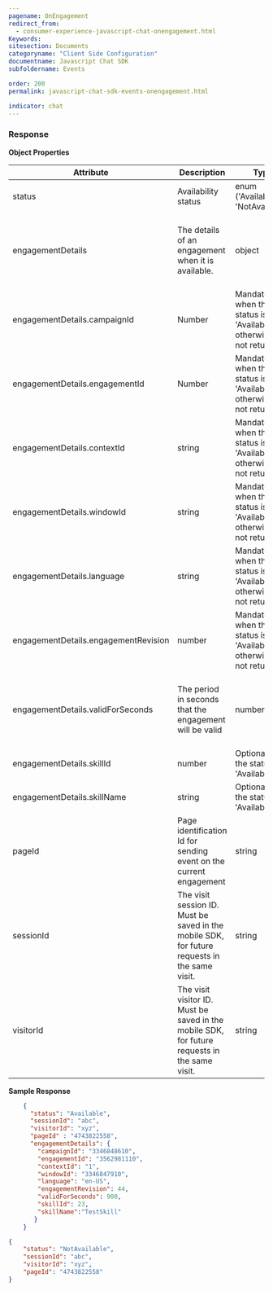 ```yaml
---
pagename: OnEngagement
redirect_from:
  - consumer-experience-javascript-chat-onengagement.html
Keywords:
sitesection: Documents
categoryname: "Client Side Configuration"
documentname: Javascript Chat SDK
subfoldername: Events

order: 200
permalink: javascript-chat-sdk-events-onengagement.html

indicator: chat
---
```


### Response

**Object Properties**

| Attribute                            | Description                                                                                   | Type                                                                | Required                                                            |
|--------------------------------------|-----------------------------------------------------------------------------------------------|---------------------------------------------------------------------|---------------------------------------------------------------------|
| status                               | Availability status                                                                           | enum ('Available’, 'NotAvailable’)                                  | Required                                                            |
| engagementDetails                    | The details of an engagement when it is available.                                            | object                                                              | Mandatory when the status is 'Available’, otherwise is not returned |
| engagementDetails.campaignId         | Number                                                                                        | Mandatory when the status is 'Available’, otherwise is not returned |                                                                     |
| engagementDetails.engagementId       | Number                                                                                        | Mandatory when the status is 'Available’, otherwise is not returned |                                                                     |
| engagementDetails.contextId          | string                                                                                        | Mandatory when the status is 'Available’, otherwise is not returned |                                                                     |
| engagementDetails.windowId           | string                                                                                        | Mandatory when the status is 'Available’, otherwise is not returned |                                                                     |
| engagementDetails.language           | string                                                                                        | Mandatory when the status is 'Available’, otherwise is not returned |                                                                     |
| engagementDetails.engagementRevision | number                                                                                        | Mandatory when the status is 'Available’, otherwise is not returned |                                                                     |
| engagementDetails.validForSeconds    | The period in seconds that the engagement will be valid                                       | number                                                              | Mandatory when the status is 'Available’, otherwise is not returned |
| engagementDetails.skillId            | number                                                                                        | Optional when the status is 'Available’                             |                                                                     |
| engagementDetails.skillName          | string                                                                                        | Optional when the status is 'Available’                             |                                                                     |
| pageId                               | Page identification Id for sending event on the current engagement                            | string                                                              | Mandatory (waiting for client side to fix)                          |
| sessionId                            | The visit session ID. Must be saved in the mobile SDK, for future requests in the same visit. | string                                                              |                                                                     |
| visitorId                            | The visit visitor ID. Must be saved in the mobile SDK, for future requests in the same visit. | string                                                              |                                                                     | 

**Sample Response**

```json
    {
      "status": "Available",
      "sessionId": "abc",
      "visitorId": "xyz",
      "pageId" : "4743822558",
      "engagementDetails": {
        "campaignId": "3346848610",
        "engagementId": "3562981110",
        "contextId": "1",
        "windowId": "3346847910",
        "language": "en-US",
        "engagementRevision": 44,
        "validForSeconds": 900,
        "skillId": 23,
        "skillName":"TestSkill" 
       }
    }
```

```json
{
    "status": "NotAvailable",
    "sessionId": "abc",
    "visitorId": "xyz",
    "pageId": "4743822558"
}
```
    
